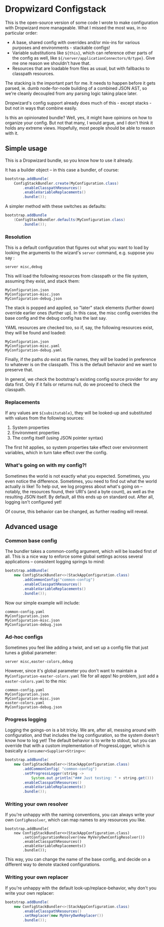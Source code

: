 # Dropwizard Configstack

This is the open-source version of some code I wrote to make
configuration with Dropwizard more manageable. What I missed the most
was, in no particular order:

* A base, shared config with overrides and/or mix-ins for various
  purposes and environments - stackable configs!
* Variable substitutions like `${this}`, which can reference other
  parts of the config as well, like
  `${/server/applicationConnectors/0/type}`.  Give me one reason we
  shouldn't have that.
* Resources that are loadable from files as usual, but with
  fallbacks to classpath resources.

The stacking is the important part for me.  It needs to happen before
it gets parsed, ie. dumb node-for-node building of a combined JSON AST,
so we're cleanly decoupled from any parsing logic taking place later.

Dropwizard's config support already does much of this - except stacks -
but not in ways that combine easily.

Is this an opinionated bundle? Well, yes, it might have opinions on
how to organize your config. But not that many, I would argue, and I
don't think it holds any extreme views. Hopefully, most people should
be able to reason with it.

## Simple usage

This is a Dropwizard bundle, so you know how to use it already.

It has a builder object – in this case a bundler, of course:

```java
bootstrap.addBundle(
    ConfigStackBundler.create(MyConfiguration.class)
        .enableClasspathResources()
        .enableVariableReplacements()
        .bundle());
```

A simpler method with these switches as defaults:

```java
bootstrap.addBundle
    (ConfigStackBundler.defaults(MyConfiguration.class)
        .bundle());
```

### Resolution

This is a default configuration that figures out what you want to load
by looking the arguments to the wizard's `server` command, e.g. suppose
you say :

```
server misc,debug
```

This will load the following resources from classpath or the file
system, assuming they exist, and stack them:

```
MyConfiguration.json
MyConfiguration-misc.json
MyConfiguration-debug.json
```

The stack is popped and applied, so "later" stack elements (further
down) override earlier ones (further up). In this case, the misc
config overrides the base config and the debug config has the last
say.

YAML resources are checked too, so if, say, the following resources
exist, they will be found and loaded:

```
MyConfiguration.json
MyConfiguration-misc.yaml
MyConfiguration-debug.yaml
```

Finally, if the paths *do* exist as file names, they *will* be loaded in
preference to whatever is on the classpath. This is the default behavior
and we want to preserve that.

In general, we check the bootstrap's existing config source provider
for any data first. Only if it fails or returns null, do we proceed
to check the classpath.

### Replacements

If any values are ``${subsitutable}``, they will be looked-up and
substituted with values from the following sources:

1. System properties
1. Environment properties
1. The config itself (using JSON pointer syntax)

The first hit applies, so system properties take effect over environment
variables, which in turn take effect over the config.

### What's going on with my config?!

Sometimes the world is not exactly what you expected.  Sometimes, you
even notice the difference.  Sometimes, you need to find out what the
world actually *is* like!  To help out, we log progress about what's
going on – notably, the resources found, their URI's (and a byte count),
as well as the resulting JSON itself.  By default, all this ends up on
standard out. After all, logging isn't configured yet!

Of course, this behavior can be changed, as further reading will reveal.

## Advanced usage

### Common base config

The bundler takes a common-config argument, which will be loaded
first of all. This is a nice way to enforce some global settings across
several applications – consistent logging springs to mind:

```java
bootstrap.addBundle(
    new ConfigStackBundler<>(StackAppConfiguration.class)
        .addCommonConfig("common-config")
        .enableClasspathResources()
        .enableVariableReplacements()
        .bundle());
```

Now our simple example will include:

```
common-config.yaml
MyConfiguration.json
MyConfiguration-misc.json
MyConfiguration-debug.json
```

### Ad-hoc configs

Sometimes you feel like adding a twist, and set up a config file that
just tunes a global parameter:

```
server misc,easter-colors,debug
```

However, since it's global parameter you don't want to maintain a
``MyConfiguration-easter-colors.yaml`` file for all apps!  No problem,
just add a ``easter-colors.yaml`` to the mix:

```
common-config.yaml
MyConfiguration.json
MyConfiguration-misc.json
easter-colors.yaml
MyConfiguration-debug.json
```

### Progress logging

Logging the goings-on is a bit tricky. We are, after all,
messing around with configuration, and that includes the log
configuration, so the system doesn't know how to log yet!
The default behavior is to write to stdout, but you can override that
with a custom implementation of ProgressLogger, which is basically a
``Consumer<Supplier<String>>``:

```java
bootstrap.addBundle(
    new ConfigStackBundler<>(StackAppConfiguration.class)
        .addCommonConfig( "common-config")
        .setProgressLogger(string ->
            System.out.println("### Just testing: " + string.get()))
        .enableClasspathResources()
        .enableVariableReplacements()
        .bundle());
```

### Writing your own resolver

If you're unhappy with the naming conventions, you can always
write your own ```ConfigResolver```, which can map names to any
resources you like.

```
bootstrap.addBundle(
    new ConfigStackBundler<>(StackAppConfiguration.class)
        .setConfigurationResolver(new MyVeryOwnConfigResolver())
        .enableClasspathResources()
        .enableVariableReplacements()
        .bundle());
```

This way, you can change the name of the base config, and decide
on a different way to denote stacked configurations.

### Writing your own replacer

If you're unhappy with the default look-up/replace-behavior, why
don't you write your own replacer:

```java
bootstrap.addBundle(
    new ConfigStackBundler<>(StackAppConfiguration.class)
        .enableClasspathResources()
        .setReplacer(new MyVeryOwnReplacer())
        .bundle());
```
